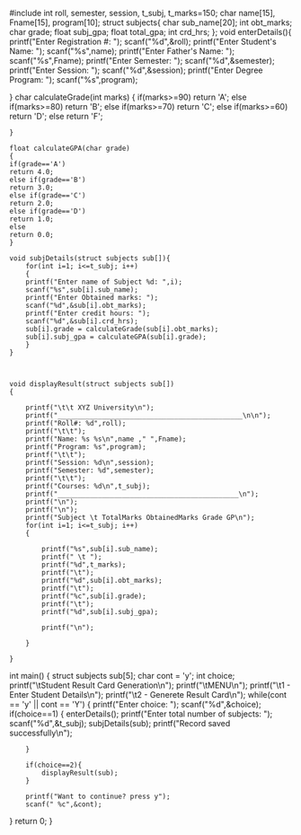 #include<iostream>
int roll, semester, session, t_subj, t_marks=150;
	char name[15], Fname[15], program[10];
	struct subjects{
		char sub_name[20];
		int obt_marks;
		char grade;
		float subj_gpa;
		float total_gpa;
		int crd_hrs;
	};
void enterDetails(){
	printf("Enter Registration #: ");
	scanf("%d",&roll);
	printf("Enter Student's Name: ");
	scanf("%s",name);
	printf("Enter Father's Name: ");
	scanf("%s",Fname);
	printf("Enter Semester: ");
	scanf("%d",&semester);
	printf("Enter Session: ");
	scanf("%d",&session);
	printf("Enter Degree Program: ");
	scanf("%s",program);
	
}
char calculateGrade(int marks)
	{
		if(marks>=90)
		return 'A';
		else if(marks>=80)
		return 'B';
		else if(marks>=70)
		return 'C';
		else if(marks>=60)
		return 'D';
		else
		return 'F';
		
	}
	
	float calculateGPA(char grade)
	{
	if(grade=='A')
	return 4.0;
	else if(grade=='B')
	return 3.0;
	else if(grade=='C')
	return 2.0;
	else if(grade=='D')
	return 1.0;
	else
	return 0.0;	
	}

	void subjDetails(struct subjects sub[]){
		for(int i=1; i<=t_subj; i++)
		{
		printf("Enter name of Subject %d: ",i);
		scanf("%s",sub[i].sub_name);
		printf("Enter Obtained marks: ");
		scanf("%d",&sub[i].obt_marks);
		printf("Enter credit hours: ");
		scanf("%d",&sub[i].crd_hrs);
		sub[i].grade = calculateGrade(sub[i].obt_marks);
		sub[i].subj_gpa = calculateGPA(sub[i].grade);
		}
	}
	
	
	
	void displayResult(struct subjects sub[])
	{
		
		printf("\t\t XYZ University\n");
		printf("______________________________________________\n\n");
		printf("Roll#: %d",roll);
		printf("\t\t");
		printf("Name: %s %s\n",name ," ",Fname);
		printf("Program: %s",program);
		printf("\t\t");
		printf("Session: %d\n",session);
		printf("Semester: %d",semester);
		printf("\t\t");
		printf("Courses: %d\n",t_subj);
		printf("_____________________________________________\n");
		printf("\n");
		printf("\n");
		printf("Subject \t TotalMarks ObtainedMarks Grade GP\n");
		for(int i=1; i<=t_subj; i++)
		{
			
			printf("%s",sub[i].sub_name);
			printf(" \t ");
			printf("%d",t_marks);
			printf("\t");
			printf("%d",sub[i].obt_marks);
			printf("\t");
			printf("%c",sub[i].grade);
			printf("\t");
			printf("%d",sub[i].subj_gpa);
			
			printf("\n");
	
		}
		
	}
	
	

int main()
{
	struct subjects sub[5];
	char cont = 'y';
	int choice;
	printf("\tStudent Result Card Generation\n");
	printf("\tMENU\n");
	printf("\t1 - Enter Student Details\n");
	printf("\t2 - Generete Result Card\n");
	while(cont == 'y' || cont == 'Y')
	{
		printf("Enter choice: ");
		scanf("%d",&choice);
		if(choice==1)
		{
			enterDetails();
			printf("Enter total number of subjects: ");
			scanf("%d",&t_subj);
			subjDetails(sub);
			printf("Record saved successfully\n");
		
		}
		
		if(choice==2){
			displayResult(sub);
		}
	
		printf("Want to continue? press y");
		scanf(" %c",&cont);
	
	
}
	return 0;
}
